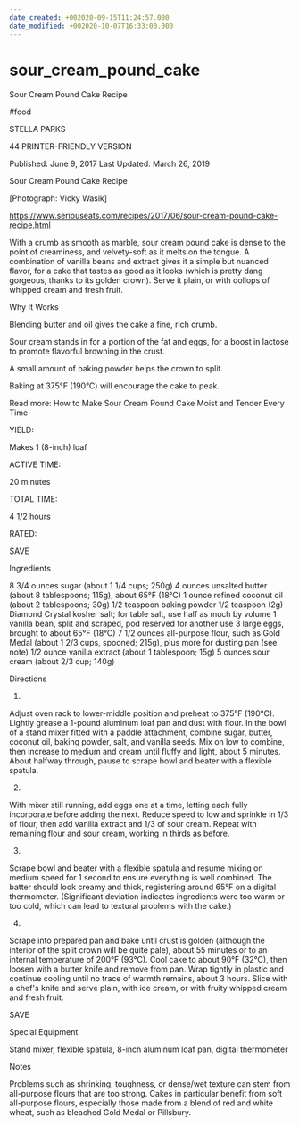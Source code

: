 ```yaml
---
date_created: +002020-09-15T11:24:57.000
date_modified: +002020-10-07T16:33:00.000
---
```


# sour_cream_pound_cake

Sour Cream Pound Cake Recipe

#food

STELLA PARKS

44 PRINTER-FRIENDLY VERSION

Published: June 9, 2017 Last Updated: March 26, 2019

Sour Cream Pound Cake Recipe

[Photograph: Vicky Wasik]

https://www.seriouseats.com/recipes/2017/06/sour-cream-pound-cake-recipe.html

With a crumb as smooth as marble, sour cream pound cake is dense to the point of creaminess, and velvety-soft as it melts on the tongue. A combination of vanilla beans and extract gives it a simple but nuanced flavor, for a cake that tastes as good as it looks (which is pretty dang gorgeous, thanks to its golden crown). Serve it plain, or with dollops of whipped cream and fresh fruit.

Why It Works

Blending butter and oil gives the cake a fine, rich crumb.

Sour cream stands in for a portion of the fat and eggs, for a boost in lactose to promote flavorful browning in the crust.

A small amount of baking powder helps the crown to split.

Baking at 375°F (190°C) will encourage the cake to peak.

Read more: How to Make Sour Cream Pound Cake Moist and Tender Every Time

YIELD:

Makes 1 (8-inch) loaf

ACTIVE TIME:

20 minutes

TOTAL TIME:

4 1/2 hours

RATED:

    
 SAVE

Ingredients

8 3/4 ounces sugar (about 1 1/4 cups; 250g)
4 ounces unsalted butter (about 8 tablespoons; 115g), about 65°F (18°C)
1 ounce refined coconut oil (about 2 tablespoons; 30g)
1/2 teaspoon baking powder
1/2 teaspoon (2g) Diamond Crystal kosher salt; for table salt, use half as much by volume
1 vanilla bean, split and scraped, pod reserved for another use
3 large eggs, brought to about 65°F (18°C)
7 1/2 ounces all-purpose flour, such as Gold Medal (about 1 2/3 cups, spooned; 215g), plus more for dusting pan (see note)
1/2 ounce vanilla extract (about 1 tablespoon; 15g)
5 ounces sour cream (about 2/3 cup; 140g)

Directions

1.

Adjust oven rack to lower-middle position and preheat to 375°F (190°C). Lightly grease a 1-pound aluminum loaf pan and dust with flour. In the bowl of a stand mixer fitted with a paddle attachment, combine sugar, butter, coconut oil, baking powder, salt, and vanilla seeds. Mix on low to combine, then increase to medium and cream until fluffy and light, about 5 minutes. About halfway through, pause to scrape bowl and beater with a flexible spatula.

2.

With mixer still running, add eggs one at a time, letting each fully incorporate before adding the next. Reduce speed to low and sprinkle in 1/3 of flour, then add vanilla extract and 1/3 of sour cream. Repeat with remaining flour and sour cream, working in thirds as before.

3.

Scrape bowl and beater with a flexible spatula and resume mixing on medium speed for 1 second to ensure everything is well combined. The batter should look creamy and thick, registering around 65°F on a digital thermometer. (Significant deviation indicates ingredients were too warm or too cold, which can lead to textural problems with the cake.)

4.

Scrape into prepared pan and bake until crust is golden (although the interior of the split crown will be quite pale), about 55 minutes or to an internal temperature of 200°F (93°C). Cool cake to about 90°F (32°C), then loosen with a butter knife and remove from pan. Wrap tightly in plastic and continue cooling until no trace of warmth remains, about 3 hours. Slice with a chef's knife and serve plain, with ice cream, or with fruity whipped cream and fresh fruit.

 SAVE

Special Equipment

Stand mixer, flexible spatula, 8-inch aluminum loaf pan, digital thermometer

Notes

Problems such as shrinking, toughness, or dense/wet texture can stem from all-purpose flours that are too strong. Cakes in particular benefit from soft all-purpose flours, especially those made from a blend of red and white wheat, such as bleached Gold Medal or Pillsbury.
